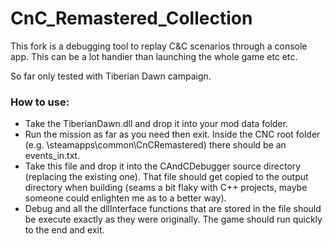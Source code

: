 # CnC_Remastered_Collection

This fork is a debugging tool to replay C&C scenarios through a console app. This can be a lot handier than launching the whole game etc etc.

So far only tested with Tiberian Dawn campaign.

### How to use:

- Take the TiberianDawn.dll and drop it into your mod data folder.
- Run the mission as far as you need then exit. Inside the CNC root folder (e.g. \steamapps\common\CnCRemastered) there should be an events_in.txt.
- Take this file and drop it into the CAndCDebugger source directory (replacing the existing one). That file should get copied to the output directory when building (seams a bit flaky with C++ projects, maybe someone could enlighten me as to a better way).
- Debug and all the dllInterface functions that are stored in the file should be execute exactly as they were originally. The game should run quickly to the end and exit.
